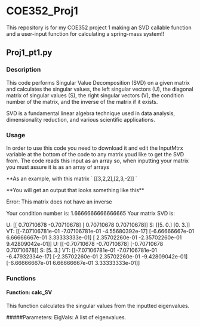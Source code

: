 # COE352_Proj1
This repository is for my COE352 project 1 making an SVD callable function and a user-input function for calculating a spring-mass system!!

## Proj1_pt1.py

### Description <a name="description"></a>
This code performs Singular Value Decomposition (SVD) on a given matrix and calculates the singular values, the left singular vectors (U), the diagonal matrix of singular values (S), the right singular vectors (V), the condition number of the matrix, and the inverse of the matrix if it exists. 
<p>
SVD is a fundamental linear algebra technique used in data analysis, dimensionality reduction, and various scientific applications.

### Usage <a name="usage"></a>
In order to use this code you need to download it and edit the InputMtrx variable at the bottom of the code to any matrix youd like to get the SVD from. The code reads this input as an array so, when inputting your matrix you must assure it is as an array of arrays 
<p>
**As an example, with this matrix ` [[3,2,2],[2,3,-2]] `
  <p>
**You will get an output that looks something like this**
  <p>
 Error: This matrix does not have an inverse </p>
 Your condition number is:  1.6666666666666665
 Your matrix SVD is:
 <p> U:  [[ 0.70710678 -0.70710678]
     [ 0.70710678  0.70710678]]
 S:  [[5. 0.]
     [0. 3.]]
 VT: [[-7.07106781e-01 -7.07106781e-01 -4.55680392e-17]
     [-6.66666667e-01  6.66666667e-01  3.33333333e-01]
     [ 2.35702260e-01 -2.35702260e-01  9.42809042e-01]]
 U:  [[-0.70710678 -0.70710678]
     [-0.70710678  0.70710678]]
 S:  [5. 3.]
 VT:  [[-7.07106781e-01 -7.07106781e-01 -6.47932334e-17]
      [-2.35702260e-01  2.35702260e-01 -9.42809042e-01]
      [-6.66666667e-01  6.66666667e-01  3.33333333e-01]]
 </p>
    
### Functions <a name="functions"></a>

#### Function: calc_SV <a name="function-calc_sv"></a>
This function calculates the singular values from the inputted eigenvalues.

#####Parameters:
EigVals: A list of eigenvalues.

